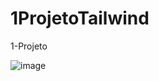 # 1ProjetoTailwind
1-Projeto

![image](https://user-images.githubusercontent.com/88322749/230697117-143ac237-10a8-463a-81d5-48cfb3622142.png)

